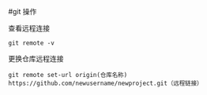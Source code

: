 #git 操作

查看远程连接
```
git remote -v 
```
更换仓库远程连接
```
git remote set-url origin(仓库名称) https://github.com/newusername/newproject.git（远程链接）
```
